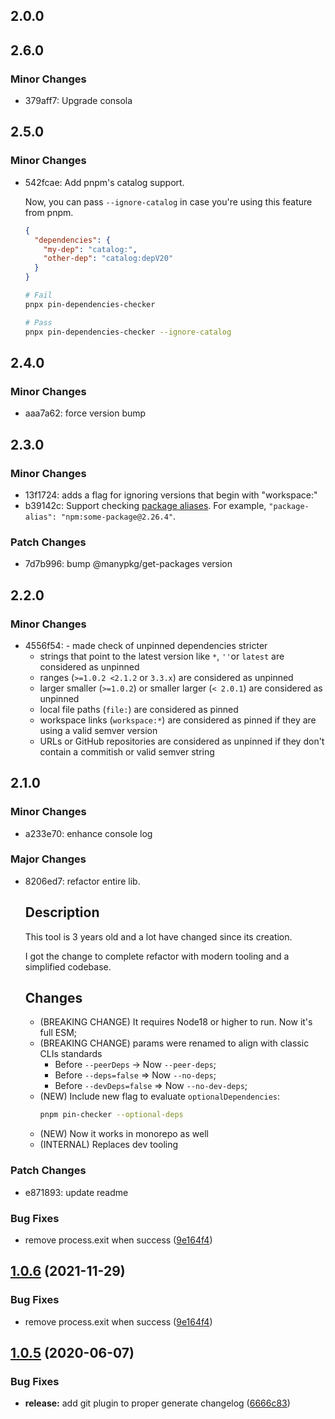 ## 2.0.0

## 2.6.0

### Minor Changes

- 379aff7: Upgrade consola

## 2.5.0

### Minor Changes

- 542fcae: Add pnpm's catalog support.

  Now, you can pass `--ignore-catalog` in case you're using this feature from pnpm.

  ```json
  {
    "dependencies": {
      "my-dep": "catalog:",
      "other-dep": "catalog:depV20"
    }
  }
  ```

  ```bash
  # Fail
  pnpx pin-dependencies-checker

  # Pass
  pnpx pin-dependencies-checker --ignore-catalog
  ```

## 2.4.0

### Minor Changes

- aaa7a62: force version bump

## 2.3.0

### Minor Changes

- 13f1724: adds a flag for ignoring versions that begin with "workspace:"
- b39142c: Support checking [package aliases](https://pnpm.io/aliases). For example, `"package-alias": "npm:some-package@2.26.4"`.

### Patch Changes

- 7d7b996: bump @manypkg/get-packages version

## 2.2.0

### Minor Changes

- 4556f54: - made check of unpinned dependencies stricter
  - strings that point to the latest version like `*`, `''`or `latest` are considered as unpinned
  - ranges (`>=1.0.2 <2.1.2` or `3.3.x`) are considered as unpinned
  - larger smaller (`>=1.0.2`) or smaller larger (`< 2.0.1`) are considered as unpinned
  - local file paths (`file:`) are considered as pinned
  - workspace links (`workspace:*`) are considered as pinned if they are using a valid semver version
  - URLs or GitHub repositories are considered as unpinned if they don't contain a commitish or valid semver string

## 2.1.0

### Minor Changes

- a233e70: enhance console log

### Major Changes

- 8206ed7: refactor entire lib.

  ## Description

  This tool is 3 years old and a lot have changed since its creation.

  I got the change to complete refactor with modern tooling and a simplified codebase.

  ## Changes

  - (BREAKING CHANGE) It requires Node18 or higher to run. Now it's full ESM;
  - (BREAKING CHANGE) params were renamed to align with classic CLIs standards
    - Before `--peerDeps` -> Now `--peer-deps`;
    - Before `--deps=false` => Now `--no-deps`;
    - Before `--devDeps=false` => Now `--no-dev-deps`;
  - (NEW) Include new flag to evaluate `optionalDependencies`:
    ```bash
    pnpm pin-checker --optional-deps
    ```
  - (NEW) Now it works in monorepo as well
  - (INTERNAL) Replaces dev tooling

### Patch Changes

- e871893: update readme

### Bug Fixes

- remove process.exit when success ([9e164f4](https://github.com/raulfdm/pin-dependencies-checker/commit/9e164f49c15fcf7a654f7e154aec60d4b2b61d98))

## [1.0.6](https://github.com/raulfdm/pin-dependencies-checker/compare/v1.0.5...v1.0.6) (2021-11-29)

### Bug Fixes

- remove process.exit when success ([9e164f4](https://github.com/raulfdm/pin-dependencies-checker/commit/9e164f49c15fcf7a654f7e154aec60d4b2b61d98))

## [1.0.5](https://github.com/raulfdm/pin-dependencies-checker/compare/v1.0.4...v1.0.5) (2020-06-07)

### Bug Fixes

- **release:** add git plugin to proper generate changelog ([6666c83](https://github.com/raulfdm/pin-dependencies-checker/commit/6666c83eb18a54ca271956516c10c2bc64d45568))
